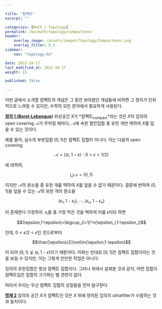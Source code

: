 ```yaml
---

title: "컴팩트"
excerpt: ""

categories: [Math / Topology]
permalink: /ko/math/topology/compactness
header:
    overlay_image: /assets/images/Topology/Compactness.png
    overlay_filter: 0.5
sidebar: 
    nav: "topology-ko"

date: 2022-10-17
last_modified_at: 2022-10-17
weight: 15

published: false
    
---
```


이번 글에서 소개할 컴팩트의 개념은 그 동안 보아왔던 개념들에 비하면 그 정의가 인위적으로 느껴질 수 있지만, 수학의 모든 분야에서 중요하게 사용된다.

<div class="definition" markdown="1">

<ins id="df1">**정의 1 (Borel-Lebesgue)**</ins> 위상공간 $X$가 *컴팩트<sub>compact</sub>*라는 것은 $X$의 임의의 open covering $\mathcal{A}$가 주어질 때마다, $\mathcal{A}$에 속한 열린집합 중 유한 개만 택하여 $X$를 덮을 수 있는 것이다.

</div>

예를 들어, 실수의 부분집합 $(0,1)$은 컴팩트 집합이 아니다. 이는 다음의 open covering

$$\mathcal{A}=\{(\epsilon, 1-\epsilon): 0<\epsilon<1/2\}$$

에 대하여,

$$\bigcup\mathcal{A}=(0,1)$$

이지만 $\mathcal{A}$의 원소들 중 유한 개를 택하여 $X$를 덮을 수 없기 때문이다. 결론에 반하여 $(0,1)$을 덮을 수 있는 $\mathcal{A}$의 유한 개의 원소들

$$(\epsilon_1,1-\epsilon_1),\cdots,(\epsilon_n,1-\epsilon_n)$$

이 존재한다 가정하자. $\epsilon_i$들 중 가장 작은 것을 택하여 이를 $\epsilon$이라 하면

$$(\epsilon,1-\epsilon)=\bigcup_{i=1}^n(\epsilon_i,1-\epsilon_i)$$

인데, $0<\epsilon/2<\epsilon$인 것으로부터

$$\frac{\epsilon}{2}\not\in(\epsilon,1-\epsilon)$$

이 되어 $(0,1)\not\subseteq(\epsilon,1-\epsilon)$이기 때문이다. 이와는 반대로 $[0,1]$은 컴팩트 집합이라는 것을 보일 수 있지만, 이는 그렇게 만만한 작업은 아니다. 

임의의 유한집합은 항상 컴팩트 집합이다. 그러나 위에서 살펴본 것과 같이, 어떤 집합이 컴팩트임은 집합의 크기와는 별 관련이 없다. 

따라서 우리는 우선 컴팩트 집합의 성질들을 먼저 탐구한다.

<div class="proposition" markdown="1">

<ins id="pp2">**명제 2**</ins> 임의의 공간 $X$가 컴팩트인 것은 $X$ 위에 정의된 임의의 ultrafilter가 수렴하는 것과 동치이다.

</div>
